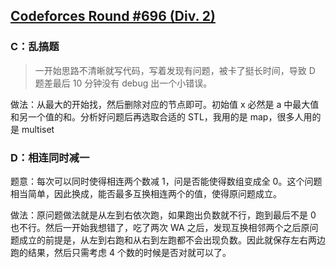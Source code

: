 ## [Codeforces Round #696 (Div. 2)](https://codeforces.com/contest/1474)

### C：乱搞题

> 一开始思路不清晰就写代码，写着发现有问题，被卡了挺长时间，导致 D 题差最后 10 分钟没有 debug 出一个小错误。

做法：从最大的开始找，然后删除对应的节点即可。初始值 x 必然是 a 中最大值和另一个值的和。分析好问题后再选取合适的 STL，我用的是 map，很多人用的是 multiset 


### D：相连同时减一

题意：每次可以同时使得相连两个数减 1，问是否能使得数组变成全 0。这个问题相当简单，因此换成，能否最多互换相连两个的值，使得原问题成立。

做法：原问题做法就是从左到右依次跑，如果跑出负数就不行，跑到最后不是 0 也不行。然后一开始我想错了，吃了两次 WA 之后，发现互换相邻两个之后原问题成立的前提是，从左到右跑和从右到左跑都不会出现负数。因此就保存左右两边跑的结果，然后只需考虑 4 个数的时候是否对就可以了。

